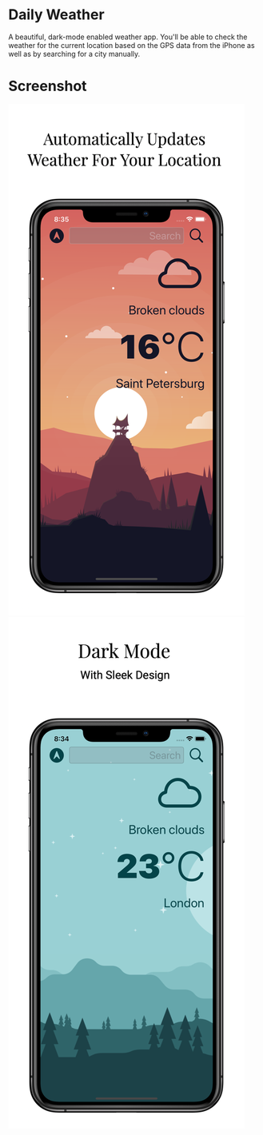 
#  Daily Weather

A beautiful, dark-mode enabled weather app. You'll be able to check the weather for the current location based on the GPS data from the iPhone as well as by searching for a city manually. 

# Screenshot
![](Documentation/iphone11_1.png)
![](Documentation/iphone11_2.png)


